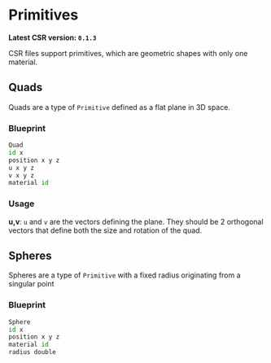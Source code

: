 # Primitives
**Latest CSR version: `0.1.3`**

CSR files support primitives, which are geometric shapes with only one material.

## Quads
Quads are a type of `Primitive` defined as a flat plane in 3D space.

### Blueprint
```py
Quad
id x
position x y z
u x y z
v x y z
material id
```

### Usage
**u,v**: `u` and `v` are the vectors defining the plane. They should be 2 orthogonal vectors that define both the size and rotation of the quad.

## Spheres
Spheres are a type of `Primitive` with a fixed radius originating from a singular point

### Blueprint
```py
Sphere
id x
position x y z
material id
radius double
```
